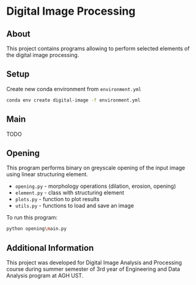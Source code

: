 # Digital Image Processing
## About
This project contains programs allowing to perform selected elements of the digital image processing. 

## Setup
Create new conda environment from `environment.yml`
```bash
conda env create digital-image -f environment.yml
```

## Main
TODO

## Opening
This program performs binary on greyscale opening of the input image using linear structuring element.
- `opening.py` - morphology operations (dilation, erosion, opening)
- `element.py` - class with structuring element
- `plots.py` - function to plot results
- `utils.py` - functions to load and save an image

To run this program:
```bash
python opening\main.py
```

## Additional Information
<p>This project was developed for Digital Image Analysis and Processing course during summer semester of 3rd year of Engineering and Data Analysis program at AGH UST.</p>
